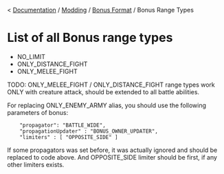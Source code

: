 < [Documentation](../../Readme.md) / [Modding](../Readme.md) / [Bonus Format](../Bonus_Format.md) / Bonus Range Types

# List of all Bonus range types

- NO_LIMIT
- ONLY_DISTANCE_FIGHT
- ONLY_MELEE_FIGHT

TODO: ONLY_MELEE_FIGHT / ONLY_DISTANCE_FIGHT range types work ONLY with creature attack, should be extended to all battle abilities.

For replacing ONLY_ENEMY_ARMY alias, you should use the following parameters of bonus:

```
	"propagator": "BATTLE_WIDE",
	"propagationUpdater" : "BONUS_OWNER_UPDATER",
	"limiters" : [ "OPPOSITE_SIDE" ]
```

If some propagators was set before, it was actually ignored and should be replaced to code above. And OPPOSITE_SIDE limiter should be first, if any other limiters exists.